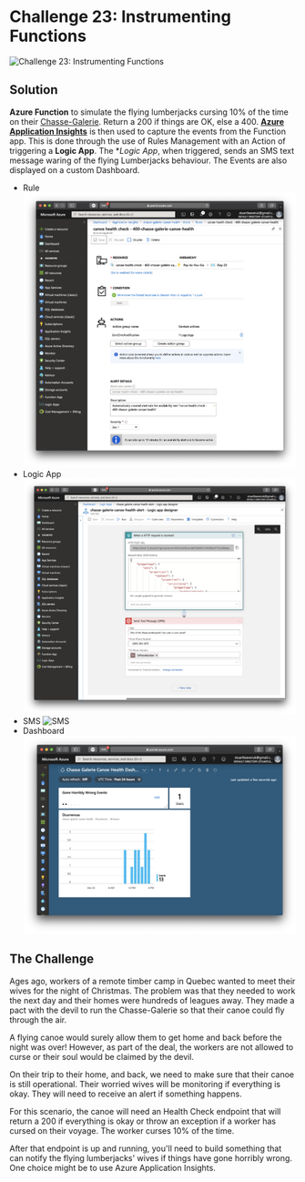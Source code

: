 # Challenge 23: Instrumenting Functions

![Challenge 23: Instrumenting Functions](https://res.cloudinary.com/jen-looper/image/upload/v1576685466/images/challenge-23_zn5pub.jpg)

## Solution

**Azure Function** to simulate the flying lumberjacks cursing 10% of the time on their [Chasse-Galerie](https://en.wikipedia.org/wiki/Chasse-galerie). Return a 200 if things are OK, else a 400. **[Azure Application Insights](https://docs.microsoft.com/azure/azure-functions/functions-monitoring?WT.mc_id=25daysofserverless-github-cxa)** is then used to capture the events from the Function app. This is done through the use of Rules Management with an Action of triggering a **Logic App**. The **Logic App*, when triggered, sends an SMS text message waring of the flying Lumberjacks behaviour.
The Events are also displayed on a custom Dashboard.

* Rule
![Rule](screenshots/rule.png)
* Logic App
![Logic App](screenshots/logic-app.png)
* SMS
![SMS](screenshots/sms.png)
* Dashboard
![Dashboard](screenshots/Dashboard.png)

## The Challenge

Ages ago, workers of a remote timber camp in Quebec wanted to meet their wives for the night of Christmas. The problem was that they needed to work the next day and their homes were hundreds of leagues away. They made a pact with the devil to run the Chasse-Galerie so that their canoe could fly through the air.

A flying canoe would surely allow them to get home and back before the night was over! However, as part of the deal, the workers are not allowed to curse or their soul would be claimed by the devil.

On their trip to their home, and back, we need to make sure that their canoe is still operational. Their worried wives will be monitoring if everything is okay. They will need to receive an alert if something happens.

For this scenario, the canoe will need an Health Check endpoint that will return a 200 if everything is okay or throw an exception if a worker has cursed on their voyage. The worker curses 10% of the time.

After that endpoint is up and running, you'll need to build something that can notify the flying lumberjacks' wives if things have gone horribly wrong. One choice might be to use Azure Application Insights.
